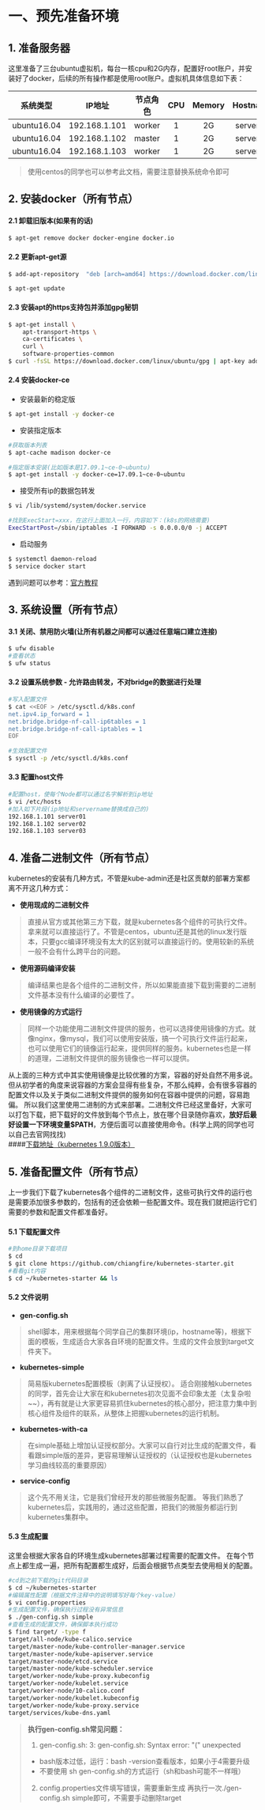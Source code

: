 # 一、预先准备环境
## 1. 准备服务器
这里准备了三台ubuntu虚拟机，每台一核cpu和2G内存，配置好root账户，并安装好了docker，后续的所有操作都是使用root账户。虚拟机具体信息如下表：

| 系统类型 | IP地址 | 节点角色 | CPU | Memory | Hostname |
| :------: | :--------: | :-------: | :-----: | :---------: | :-----: |
| ubuntu16.04 | 192.168.1.101 | worker |   1    | 2G | server01 |
| ubuntu16.04 | 192.168.1.102 | master |   1    | 2G | server02 |
| ubuntu16.04 | 192.168.1.103 | worker |   1    | 2G | server03 |

> 使用centos的同学也可以参考此文档，需要注意替换系统命令即可

## 2. 安装docker（所有节点）

#### 2.1 卸载旧版本(如果有的话)
```bash
$ apt-get remove docker docker-engine docker.io
```
#### 2.2 更新apt-get源
```bash
$ add-apt-repository  "deb [arch=amd64] https://download.docker.com/linux/ubuntu $(lsb_release -cs) stable"
```
```bash
$ apt-get update
```
#### 2.3 安装apt的https支持包并添加gpg秘钥
```bash
$ apt-get install \
    apt-transport-https \
    ca-certificates \
    curl \
    software-properties-common
$ curl -fsSL https://download.docker.com/linux/ubuntu/gpg | apt-key add -
```

#### 2.4 安装docker-ce

- 安装最新的稳定版
```bash
$ apt-get install -y docker-ce
```
- 安装指定版本
```bash
#获取版本列表
$ apt-cache madison docker-ce
 
#指定版本安装(比如版本是17.09.1~ce-0~ubuntu)
$ apt-get install -y docker-ce=17.09.1~ce-0~ubuntu

```
- 接受所有ip的数据包转发
```bash
$ vi /lib/systemd/system/docker.service
   
#找到ExecStart=xxx，在这行上面加入一行，内容如下：(k8s的网络需要)
ExecStartPost=/sbin/iptables -I FORWARD -s 0.0.0.0/0 -j ACCEPT
```
- 启动服务
```bash
$ systemctl daemon-reload
$ service docker start
```
  

遇到问题可以参考：[官方教程][1]

## 3. 系统设置（所有节点）
#### 3.1 关闭、禁用防火墙(让所有机器之间都可以通过任意端口建立连接)
```bash
$ ufw disable
#查看状态
$ ufw status
```
#### 3.2 设置系统参数 - 允许路由转发，不对bridge的数据进行处理
```bash
#写入配置文件
$ cat <<EOF > /etc/sysctl.d/k8s.conf
net.ipv4.ip_forward = 1
net.bridge.bridge-nf-call-ip6tables = 1
net.bridge.bridge-nf-call-iptables = 1
EOF
 
#生效配置文件
$ sysctl -p /etc/sysctl.d/k8s.conf
```

#### 3.3 配置host文件
```bash
#配置host，使每个Node都可以通过名字解析到ip地址
$ vi /etc/hosts
#加入如下片段(ip地址和servername替换成自己的)
192.168.1.101 server01
192.168.1.102 server02
192.168.1.103 server03
```

## 4. 准备二进制文件（所有节点）
kubernetes的安装有几种方式，不管是kube-admin还是社区贡献的部署方案都离不开这几种方式：
- **使用现成的二进制文件**
> 直接从官方或其他第三方下载，就是kubernetes各个组件的可执行文件。拿来就可以直接运行了。不管是centos，ubuntu还是其他的linux发行版本，只要gcc编译环境没有太大的区别就可以直接运行的。使用较新的系统一般不会有什么跨平台的问题。

- **使用源码编译安装**
>编译结果也是各个组件的二进制文件，所以如果能直接下载到需要的二进制文件基本没有什么编译的必要性了。

- **使用镜像的方式运行**
> 同样一个功能使用二进制文件提供的服务，也可以选择使用镜像的方式。就像nginx，像mysql，我们可以使用安装版，搞一个可执行文件运行起来，也可以使用它们的镜像运行起来，提供同样的服务。kubernetes也是一样的道理，二进制文件提供的服务镜像也一样可以提供。

从上面的三种方式中其实使用镜像是比较优雅的方案，容器的好处自然不用多说。但从初学者的角度来说容器的方案会显得有些复杂，不那么纯粹，会有很多容器的配置文件以及关于类似二进制文件提供的服务如何在容器中提供的问题，容易跑偏。
所以我们这里使用二进制的方式来部署。二进制文件已经这里备好，大家可以打包下载，把下载好的文件放到每个节点上，放在哪个目录随你喜欢，**放好后最好设置一下环境变量$PATH**，方便后面可以直接使用命令。(科学上网的同学也可以自己去官网找找)  
####[下载地址（kubernetes 1.9.0版本）][2] 

## 5. 准备配置文件（所有节点）
上一步我们下载了kubernetes各个组件的二进制文件，这些可执行文件的运行也是需要添加很多参数的，包括有的还会依赖一些配置文件。现在我们就把运行它们需要的参数和配置文件都准备好。
#### 5.1 下载配置文件
```bash
#到home目录下载项目
$ cd
$ git clone https://github.com/chiangfire/kubernetes-starter.git
#看看git内容
$ cd ~/kubernetes-starter && ls
```
#### 5.2 文件说明
- **gen-config.sh**
> shell脚本，用来根据每个同学自己的集群环境(ip，hostname等)，根据下面的模板，生成适合大家各自环境的配置文件。生成的文件会放到target文件夹下。

- **kubernetes-simple**
> 简易版kubernetes配置模板（剥离了认证授权）。
> 适合刚接触kubernetes的同学，首先会让大家在和kubernetes初次见面不会印象太差（太复杂啦~~），再有就是让大家更容易抓住kubernetes的核心部分，把注意力集中到核心组件及组件的联系，从整体上把握kubernetes的运行机制。

- **kubernetes-with-ca**
> 在simple基础上增加认证授权部分。大家可以自行对比生成的配置文件，看看跟simple版的差异，更容易理解认证授权的（认证授权也是kubernetes学习曲线较高的重要原因）

- **service-config**
>这个先不用关注，它是我们曾经开发的那些微服务配置。
> 等我们熟悉了kubernetes后，实践用的，通过这些配置，把我们的微服务都运行到kubernetes集群中。

#### 5.3 生成配置
这里会根据大家各自的环境生成kubernetes部署过程需要的配置文件。
在每个节点上都生成一遍，把所有配置都生成好，后面会根据节点类型去使用相关的配置。
```bash
#cd到之前下载的git代码目录
$ cd ~/kubernetes-starter
#编辑属性配置（根据文件注释中的说明填写好每个key-value）
$ vi config.properties
#生成配置文件，确保执行过程没有异常信息
$ ./gen-config.sh simple
#查看生成的配置文件，确保脚本执行成功
$ find target/ -type f
target/all-node/kube-calico.service
target/master-node/kube-controller-manager.service
target/master-node/kube-apiserver.service
target/master-node/etcd.service
target/master-node/kube-scheduler.service
target/worker-node/kube-proxy.kubeconfig
target/worker-node/kubelet.service
target/worker-node/10-calico.conf
target/worker-node/kubelet.kubeconfig
target/worker-node/kube-proxy.service
target/services/kube-dns.yaml
```
> **执行gen-config.sh常见问题：**
> 1. gen-config.sh: 3: gen-config.sh: Syntax error: "(" unexpected
> - bash版本过低，运行：bash -version查看版本，如果小于4需要升级
> - 不要使用 sh gen-config.sh的方式运行（sh和bash可能不一样哦）
> 2. config.properties文件填写错误，需要重新生成
> 再执行一次./gen-config.sh simple即可，不需要手动删除target

[1]: https://docs.docker.com/engine/installation/linux/docker-ce/ubuntu/
[2]: https://pan.baidu.com/s/1bMnqWY
